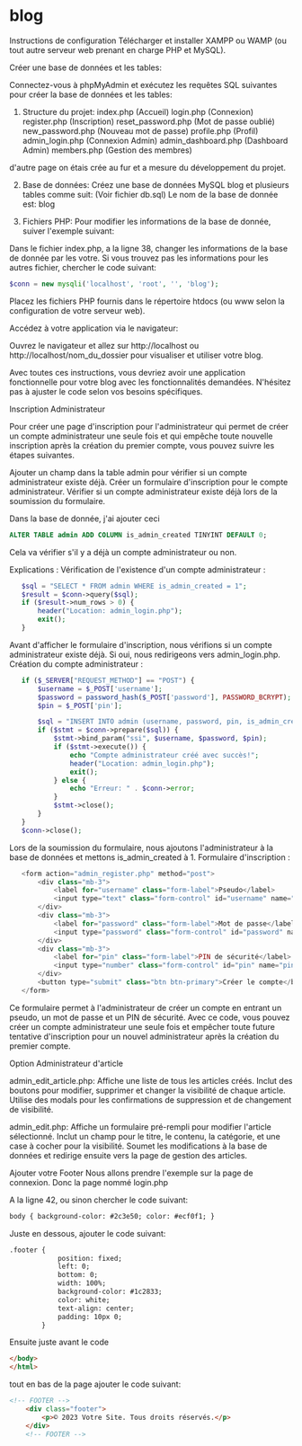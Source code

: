 # blog
Instructions de configuration
Télécharger et installer XAMPP ou WAMP (ou tout autre serveur web prenant en charge PHP et MySQL).

Créer une base de données et les tables:

Connectez-vous à phpMyAdmin et exécutez les requêtes SQL suivantes pour créer la base de données et les tables:




1. Structure du projet:
index.php (Accueil)
login.php (Connexion)
register.php (Inscription)
reset_password.php (Mot de passe oublié)
new_password.php (Nouveau mot de passe)
profile.php (Profil)
admin_login.php (Connexion Admin)
admin_dashboard.php (Dashboard Admin)
members.php (Gestion des membres)

d'autre page on étais crée au fur et a mesure du développement du projet.

2. Base de données:
Créez une base de données MySQL blog et plusieurs tables comme suit:
(Voir fichier db.sql)
Le nom de la base de donnée est: blog


3. Fichiers PHP:
Pour modifier les informations de la base de donnée, suiver l'exemple suivant:

Dans le fichier index.php, a la ligne 38, changer les informations de la base de donnée par les votre.
Si vous trouvez pas les informations pour les autres fichier, chercher le code suivant:
```php
$conn = new mysqli('localhost', 'root', '', 'blog');
```


Placez les fichiers PHP fournis dans le répertoire htdocs (ou www selon la configuration de votre serveur web).

Accédez à votre application via le navigateur:

Ouvrez le navigateur et allez sur http://localhost ou http://localhost/nom_du_dossier pour visualiser et utiliser votre blog.

Avec toutes ces instructions, vous devriez avoir une application fonctionnelle pour votre blog avec les fonctionnalités demandées.
N'hésitez pas à ajuster le code selon vos besoins spécifiques.



Inscription Administrateur

Pour créer une page d'inscription pour l'administrateur qui permet de créer un compte administrateur une seule fois et qui empêche toute nouvelle inscription après la création du premier compte, vous pouvez suivre les étapes suivantes.

Ajouter un champ dans la table admin pour vérifier si un compte administrateur existe déjà.
Créer un formulaire d'inscription pour le compte administrateur.
Vérifier si un compte administrateur existe déjà lors de la soumission du formulaire.

Dans la base de donnée, j'ai ajouter ceci
```sql
ALTER TABLE admin ADD COLUMN is_admin_created TINYINT DEFAULT 0;
```

Cela va vérifier s'il y a déjà un compte administrateur ou non.


Explications :
Vérification de l'existence d'un compte administrateur :
```php
   $sql = "SELECT * FROM admin WHERE is_admin_created = 1";
   $result = $conn->query($sql);
   if ($result->num_rows > 0) {
       header("Location: admin_login.php");
       exit();
   }
```

Avant d'afficher le formulaire d'inscription, nous vérifions si un compte administrateur existe déjà. Si oui, nous redirigeons vers admin_login.php.
Création du compte administrateur :
```php
   if ($_SERVER["REQUEST_METHOD"] == "POST") {
       $username = $_POST['username'];
       $password = password_hash($_POST['password'], PASSWORD_BCRYPT);
       $pin = $_POST['pin'];

       $sql = "INSERT INTO admin (username, password, pin, is_admin_created) VALUES (?, ?, ?, 1)";
       if ($stmt = $conn->prepare($sql)) {
           $stmt->bind_param("ssi", $username, $password, $pin);
           if ($stmt->execute()) {
               echo "Compte administrateur créé avec succès!";
               header("Location: admin_login.php");
               exit();
           } else {
               echo "Erreur: " . $conn->error;
           }
           $stmt->close();
       }
   }
   $conn->close();
```

Lors de la soumission du formulaire, nous ajoutons l'administrateur à la base de données et mettons is_admin_created à 1.
Formulaire d'inscription :
```php
   <form action="admin_register.php" method="post">
       <div class="mb-3">
           <label for="username" class="form-label">Pseudo</label>
           <input type="text" class="form-control" id="username" name="username" required>
       </div>
       <div class="mb-3">
           <label for="password" class="form-label">Mot de passe</label>
           <input type="password" class="form-control" id="password" name="password" required>
       </div>
       <div class="mb-3">
           <label for="pin" class="form-label">PIN de sécurité</label>
           <input type="number" class="form-control" id="pin" name="pin" required>
       </div>
       <button type="submit" class="btn btn-primary">Créer le compte</button>
   </form>
```

Ce formulaire permet à l'administrateur de créer un compte en entrant un pseudo, un mot de passe et un PIN de sécurité.
Avec ce code, vous pouvez créer un compte administrateur une seule fois et empêcher toute future tentative d'inscription pour un nouvel administrateur après la création du premier compte.


Option Administrateur d'article

admin_edit_article.php:
Affiche une liste de tous les articles créés.
Inclut des boutons pour modifier, supprimer et changer la visibilité de chaque article.
Utilise des modals pour les confirmations de suppression et de changement de visibilité.

admin_edit.php:
Affiche un formulaire pré-rempli pour modifier l'article sélectionné.
Inclut un champ pour le titre, le contenu, la catégorie, et une case à cocher pour la visibilité.
Soumet les modifications à la base de données et redirige ensuite vers la page de gestion des articles.


Ajouter votre Footer
Nous allons prendre l'exemple sur la page de connexion.
Donc la page nommé login.php

A la ligne 42, ou sinon chercher le code suivant:
```html
body { background-color: #2c3e50; color: #ecf0f1; }
```

Juste en dessous, ajouter le code suivant:
```html
.footer {
            position: fixed;
            left: 0;
            bottom: 0;
            width: 100%;
            background-color: #1c2833;
            color: white;
            text-align: center;
            padding: 10px 0;
        }
```

Ensuite juste avant le code
```html
</body>
</html>
```

tout en bas de la page ajouter le code suivant:
```html
<!-- FOOTER -->
    <div class="footer">
        <p>© 2023 Votre Site. Tous droits réservés.</p>
    </div>
    <!-- FOOTER -->
```
